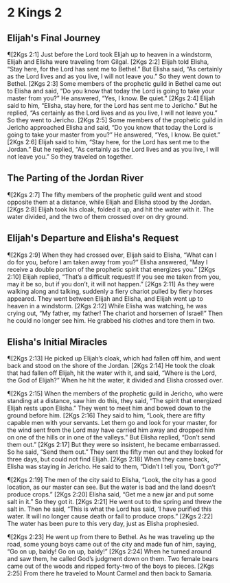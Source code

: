 # 2 Kings 2

## Elijah's Final Journey
¶[2Kgs 2:1] Just before the Lord took Elijah up to heaven in a windstorm, Elijah and Elisha were traveling from Gilgal.
[2Kgs 2:2] Elijah told Elisha, “Stay here, for the Lord has sent me to Bethel.” But Elisha said, “As certainly as the Lord lives and as you live, I will not leave you.” So they went down to Bethel.
[2Kgs 2:3] Some members of the prophetic guild in Bethel came out to Elisha and said, “Do you know that today the Lord is going to take your master from you?” He answered, “Yes, I know. Be quiet.”
[2Kgs 2:4] Elijah said to him, “Elisha, stay here, for the Lord has sent me to Jericho.” But he replied, “As certainly as the Lord lives and as you live, I will not leave you.” So they went to Jericho.
[2Kgs 2:5] Some members of the prophetic guild in Jericho approached Elisha and said, “Do you know that today the Lord is going to take your master from you?” He answered, “Yes, I know. Be quiet.”
[2Kgs 2:6] Elijah said to him, “Stay here, for the Lord has sent me to the Jordan.” But he replied, “As certainly as the Lord lives and as you live, I will not leave you.” So they traveled on together.

## The Parting of the Jordan River
¶[2Kgs 2:7] The fifty members of the prophetic guild went and stood opposite them at a distance, while Elijah and Elisha stood by the Jordan.
[2Kgs 2:8] Elijah took his cloak, folded it up, and hit the water with it. The water divided, and the two of them crossed over on dry ground.

## Elijah's Departure and Elisha's Request
¶[2Kgs 2:9] When they had crossed over, Elijah said to Elisha, “What can I do for you, before I am taken away from you?” Elisha answered, “May I receive a double portion of the prophetic spirit that energizes you.”
[2Kgs 2:10] Elijah replied, “That’s a difficult request! If you see me taken from you, may it be so, but if you don’t, it will not happen.”
[2Kgs 2:11] As they were walking along and talking, suddenly a fiery chariot pulled by fiery horses appeared. They went between Elijah and Elisha, and Elijah went up to heaven in a windstorm.
[2Kgs 2:12] While Elisha was watching, he was crying out, “My father, my father! The chariot and horsemen of Israel!” Then he could no longer see him. He grabbed his clothes and tore them in two.

## Elisha's Initial Miracles
¶[2Kgs 2:13] He picked up Elijah’s cloak, which had fallen off him, and went back and stood on the shore of the Jordan.
[2Kgs 2:14] He took the cloak that had fallen off Elijah, hit the water with it, and said, “Where is the Lord, the God of Elijah?” When he hit the water, it divided and Elisha crossed over.

¶[2Kgs 2:15] When the members of the prophetic guild in Jericho, who were standing at a distance, saw him do this, they said, “The spirit that energized Elijah rests upon Elisha.” They went to meet him and bowed down to the ground before him.
[2Kgs 2:16] They said to him, “Look, there are fifty capable men with your servants. Let them go and look for your master, for the wind sent from the Lord may have carried him away and dropped him on one of the hills or in one of the valleys.” But Elisha replied, “Don’t send them out.”
[2Kgs 2:17] But they were so insistent, he became embarrassed. So he said, “Send them out.” They sent the fifty men out and they looked for three days, but could not find Elijah.
[2Kgs 2:18] When they came back, Elisha was staying in Jericho. He said to them, “Didn’t I tell you, ‘Don’t go’?”

¶[2Kgs 2:19] The men of the city said to Elisha, “Look, the city has a good location, as our master can see. But the water is bad and the land doesn’t produce crops.”
[2Kgs 2:20] Elisha said, “Get me a new jar and put some salt in it.” So they got it.
[2Kgs 2:21] He went out to the spring and threw the salt in. Then he said, “This is what the Lord has said, ‘I have purified this water. It will no longer cause death or fail to produce crops.”
[2Kgs 2:22] The water has been pure to this very day, just as Elisha prophesied.

¶[2Kgs 2:23] He went up from there to Bethel. As he was traveling up the road, some young boys came out of the city and made fun of him, saying, “Go on up, baldy! Go on up, baldy!”
[2Kgs 2:24] When he turned around and saw them, he called God’s judgment down on them. Two female bears came out of the woods and ripped forty-two of the boys to pieces.
[2Kgs 2:25] From there he traveled to Mount Carmel and then back to Samaria.
